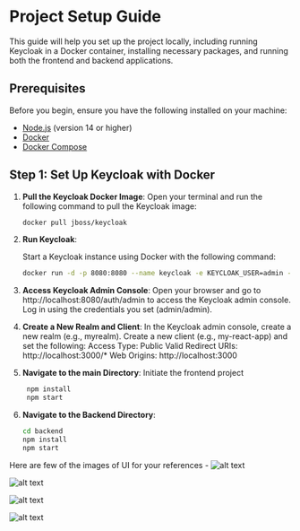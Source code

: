 # Project Setup Guide

This guide will help you set up the project locally, including running Keycloak in a Docker container, installing necessary packages, and running both the frontend and backend applications.

## Prerequisites

Before you begin, ensure you have the following installed on your machine:

- [Node.js](https://nodejs.org/) (version 14 or higher)
- [Docker](https://www.docker.com/get-started)
- [Docker Compose](https://docs.docker.com/compose/install/)

## Step 1: Set Up Keycloak with Docker

1. **Pull the Keycloak Docker Image**:
   Open your terminal and run the following command to pull the Keycloak image:
   ```bash
   docker pull jboss/keycloak
   ```
2. **Run Keycloak**:

    Start a Keycloak instance using Docker with the following command:
    ```bash
    docker run -d -p 8080:8080 --name keycloak -e KEYCLOAK_USER=admin -e KEYCLOAK_PASSWORD=admin jboss/keycloak 
    ```
3. **Access Keycloak Admin Console**:
    Open your browser and go to http://localhost:8080/auth/admin to access the Keycloak admin console. Log in using the credentials you set (admin/admin).

4. **Create a New Realm and Client**:
    In the Keycloak admin console, create a new realm (e.g., myrealm).
Create a new client (e.g., my-react-app) and set the following:
Access Type: Public
Valid Redirect URIs: http://localhost:3000/*
Web Origins: http://localhost:3000

5. **Navigate to the main Directory**: Initiate the frontend project

   ```bash
    npm install
    npm start
    ```
6. **Navigate to the Backend Directory**: 

    ```bash
    cd backend
    npm install
    npm start
    ```

Here are few of the images of UI for your references - 
![alt text](image.png)

![alt text](image-1.png)

![alt text](image-2.png)

![alt text](image-3.png)